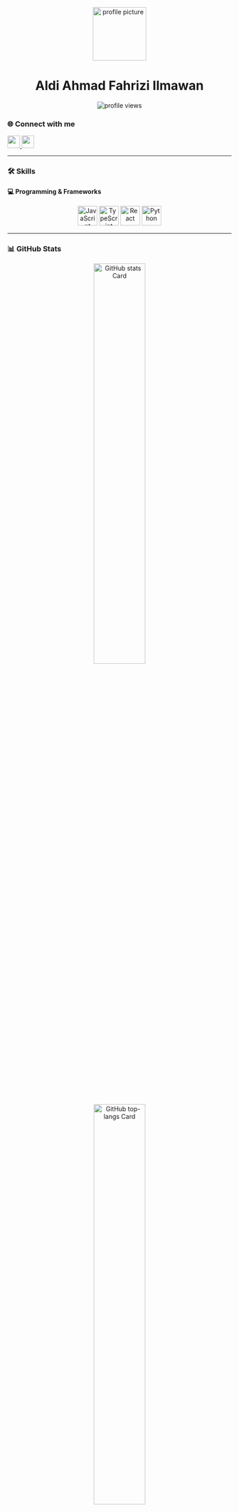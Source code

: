 <p align="center">
  <img src="https://images.weserv.nl/?url=avatars.githubusercontent.com/aldifhrent&s=300&fit=cover&mask=circle&maxage=7d" alt="profile picture" width="120" height="120" />
</p>

<h1 align="center">Aldi Ahmad Fahrizi Ilmawan</h1>
<p align="center">
  <img src="https://komarev.com/ghpvc/?username=aldifhrent&label=Profile%20views&color=0e75b6&style=flat" alt="profile views" />
</p>

### 🌐 Connect with me

<p align="left">
  <a href="https://www.instagram.com/aldi.fhr" target="_blank">
    <img src="https://img.shields.io/badge/Instagram-E4405F?style=for-the-badge&logo=instagram&logoColor=white" height="28" />
  </a>
  <a href="https://www.linkedin.com/in/aldifahrizi" target="_blank">
    <img src="https://img.shields.io/badge/LinkedIn-0077B5?style=for-the-badge&logo=linkedin&logoColor=white" height="28" />
  </a>
</p>

---

### 🛠️ Skills

<!-- #### 🧪 Automation & Testing Tools
 <p align="center">
  <img src="https://cdn.simpleicons.org/jest/C21325" height="44" alt="Jest" />
  <img src="https://cdn.simpleicons.org/cypress/17202c" height="44" alt="Cypress" />
  <img src="https://cdn.simpleicons.org/selenium/43b02a" height="44" alt="Selenium" />
  <img src="https://cdn.simpleicons.org/postman/FF6C37" height="44" alt="Postman" />
</p> -->

#### 💻 Programming & Frameworks
<p align="center">
  <img src="https://cdn.simpleicons.org/javascript/F7DF1E" height="44" alt="JavaScript" />
  <img src="https://cdn.simpleicons.org/typescript/3178C6" height="44" alt="TypeScript" />
  <img src="https://cdn.simpleicons.org/react/61DAFB" height="44" alt="React" />
  <img src="https://cdn.simpleicons.org/python/3776AB" height="44" alt="Python" />
</p>

<!--  #### 🔧 Other Tools & Collaboration
<p align="center">
  <img src="https://cdn.simpleicons.org/jira/0052CC" height="44" alt="Jira" />
  <img src="https://cdn.simpleicons.org/github/181717" height="44" alt="GitHub" />
</p> -->

---

### 📊 GitHub Stats

<p align="center">
  <img width="48%" src="https://github-readme-stats.vercel.app/api?username=aldifhrent&theme=react&hide_title=false&hide_rank=false&show_icons=false&include_all_commits=false&count_private=true&line_height=23" alt="GitHub stats Card" />
<!--   <img width="48%" src="https://streak-stats.demolab.com/?user=aldifhrent&theme=react" alt="GitHub streak Card" /> -->
</p>

<p align="center">
  <img width="48%" src="https://github-readme-stats.vercel.app/api/top-langs?username=aldifhrent&theme=react&hide_title=false&layout=compact&langs_count=6&hide_progress=false&card_width=400" alt="GitHub top-langs Card" />
</p>

---

### 🎧 Spotify Now Playing

<p align="center">
  <a href="https://spotify-github-profile.kittinanx.com/api/view?uid=pc8dduhx94tlvj6ai7wnh8b6l&redirect=true">
    <img src="https://spotify-github-profile.kittinanx.com/api/view?uid=pc8dduhx94tlvj6ai7wnh8b6l&cover_image=true&theme=default&show_offline=true&background_color=121212&interchange=false" alt="Spotify Now Playing" />
  </a>
</p>
</br>
<p align="center">
  <img src="https://spotify-recently-played-readme.vercel.app/api?user=pc8dduhx94tlvj6ai7wnh8b6l"/>
</p>

---

### 🧪 QA / Dev Projects

> *Coming Soon*

---

> Feel free to fork, clone, and reach out if you’d like to collaborate!
